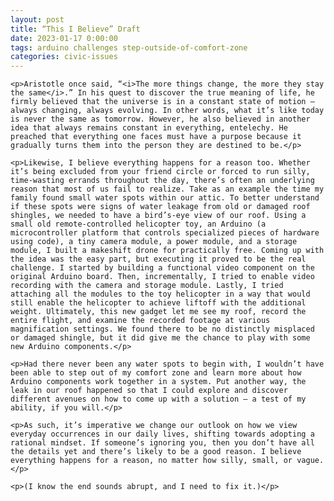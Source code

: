 ```yaml
---
layout: post
title: “This I Believe” Draft
date: 2023-01-17 0:00:00
tags: arduino challenges step-outside-of-comfort-zone
categories: civic-issues
---
```


<div>

    <p>Aristotle once said, “<i>The more things change, the more they stay the same</i>.” In his quest to discover the true meaning of life, he firmly believed that the universe is in a constant state of motion — always changing, always evolving. In other words, what it’s like today is never the same as tomorrow. However, he also believed in another idea that always remains constant in everything, entelechy. He preached that everything one faces must have a purpose because it gradually turns them into the person they are destined to be.</p>

    <p>Likewise, I believe everything happens for a reason too. Whether it’s being excluded from your friend circle or forced to run silly, time-wasting errands throughout the day, there’s often an underlying reason that most of us fail to realize. Take as an example the time my family found small water spots within our attic. To better understand if these spots were signs of water leakage from old or damaged roof shingles, we needed to have a bird’s-eye view of our roof. Using a small old remote-controlled helicopter toy, an Arduino (a microcontroller platform that controls specialized pieces of hardware using code), a tiny camera module, a power module, and a storage module, I built a makeshift drone for practically free. Coming up with the idea was the easy part, but executing it proved to be the real challenge. I started by building a functional video component on the original Arduino board. Then, incrementally, I tried to enable video recording with the camera and storage module. Lastly, I tried attaching all the modules to the toy helicopter in a way that would still enable the helicopter to achieve liftoff with the additional weight. Ultimately, this new gadget let me see my roof, record the entire flight, and examine the recorded footage at various magnification settings. We found there to be no distinctly misplaced or damaged shingle, but it did give me the chance to play with some new Arduino components.</p>

    <p>Had there never been any water spots to begin with, I wouldn’t have been able to step out of my comfort zone and learn more about how Arduino components work together in a system. Put another way, the leak in our roof happened so that I could explore and discover different avenues on how to come up with a solution — a test of my ability, if you will.</p>

    <p>As such, it’s imperative we change our outlook on how we view everyday occurrences in our daily lives, shifting towards adopting a rational mindset. If someone’s ignoring you, then you don’t have all the details yet and there’s likely to be a good reason. I believe everything happens for a reason, no matter how silly, small, or vague.</p>

    <p>(I know the end sounds abrupt, and I need to fix it.)</p>

</div>
